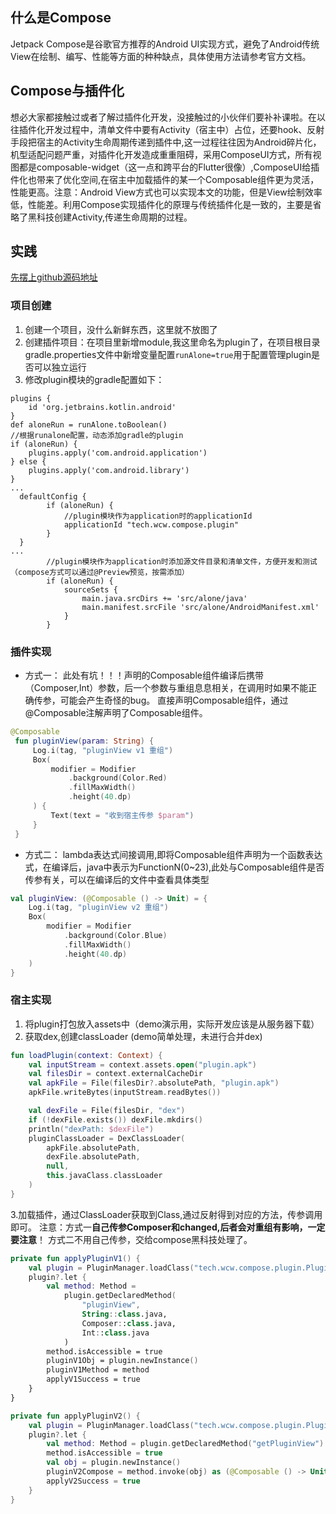 ## 什么是Compose
Jetpack Compose是谷歌官方推荐的Android UI实现方式，避免了Android传统View在绘制、编写、性能等方面的种种缺点，具体使用方法请参考官方文档。
## Compose与插件化
想必大家都接触过或者了解过插件化开发，没接触过的小伙伴们要补补课啦。在以往插件化开发过程中，清单文件中要有Activity（宿主中）占位，还要hook、反射手段把宿主的Activity生命周期传递到插件中,这一过程往往因为Android碎片化，机型适配问题严重，对插件化开发造成重重阻碍，采用ComposeUI方式，所有视图都是composable-widget（这一点和跨平台的Flutter很像）,ComposeUI给插件化也带来了优化空间,在宿主中加载插件的某一个Composable组件更为灵活，性能更高。注意：Android
View方式也可以实现本文的功能，但是View绘制效率低，性能差。利用Compose实现插件化的原理与传统插件化是一致的，主要是省略了黑科技创建Activity,传递生命周期的过程。
## 实践
[先摆上github源码地址](https://github.com/you911/compose-plugin-demo.git)
### 项目创建
1. 创建一个项目，没什么新鲜东西，这里就不放图了
2. 创建插件项目：在项目里新增module,我这里命名为plugin了，在项目根目录gradle.properties文件中新增变量配置`runAlone=true`用于配置管理plugin是否可以独立运行
3. 修改plugin模块的gradle配置如下：

```
plugins {
    id 'org.jetbrains.kotlin.android'
}
def aloneRun = runAlone.toBoolean()
//根据runalone配置，动态添加gradle的plugin
if (aloneRun) {
    plugins.apply('com.android.application')
} else {
    plugins.apply('com.android.library')
}
...
  defaultConfig {
        if (aloneRun) {
            //plugin模块作为application时的applicationId
            applicationId "tech.wcw.compose.plugin"
        }
  }
...
        //plugin模块作为application时添加源文件目录和清单文件，方便开发和测试（compose方式可以通过@Preview预览，按需添加）
        if (aloneRun) {
            sourceSets {
                main.java.srcDirs += 'src/alone/java'
                main.manifest.srcFile 'src/alone/AndroidManifest.xml'
            }
        }
```
### 插件实现
- 方式一：
  此处有坑！！！声明的Composable组件编译后携带（Composer,Int）参数，后一个参数与重组息息相关，在调用时如果不能正确传参，可能会产生奇怪的bug。
  直接声明Composable组件，通过@Composable注解声明了Composable组件。

```kotlin
@Composable
 fun pluginView(param: String) {
     Log.i(tag, "pluginView v1 重组")
     Box(
         modifier = Modifier
             .background(Color.Red)
             .fillMaxWidth()
             .height(40.dp)
     ) {
         Text(text = "收到宿主传参 $param")
     }
 }
```
- 方式二：
  lambda表达式间接调用,即将Composable组件声明为一个函数表达式，在编译后，java中表示为FunctionN(0~23),此处与Composable组件是否传参有关，可以在编译后的文件中查看具体类型

```kotlin
val pluginView: (@Composable () -> Unit) = {
    Log.i(tag, "pluginView v2 重组")
    Box(
        modifier = Modifier
            .background(Color.Blue)
            .fillMaxWidth()
            .height(40.dp)
    )
}
```
### 宿主实现
1. 将plugin打包放入assets中（demo演示用，实际开发应该是从服务器下载）
2. 获取dex,创建classLoader (demo简单处理，未进行合并dex)

```kotlin
fun loadPlugin(context: Context) {
    val inputStream = context.assets.open("plugin.apk")
    val filesDir = context.externalCacheDir
    val apkFile = File(filesDir?.absolutePath, "plugin.apk")
    apkFile.writeBytes(inputStream.readBytes())

    val dexFile = File(filesDir, "dex")
    if (!dexFile.exists()) dexFile.mkdirs()
    println("dexPath: $dexFile")
    pluginClassLoader = DexClassLoader(
        apkFile.absolutePath,
        dexFile.absolutePath,
        null,
        this.javaClass.classLoader
    )
}
```
3.加载插件，通过ClassLoader获取到Class,通过反射得到对应的方法，传参调用即可。
注意：方式一**自己传参Composer和changed,后者会对重组有影响，一定要注意**！
方式二不用自己传参，交给compose黑科技处理了。

```kotlin
private fun applyPluginV1() {
    val plugin = PluginManager.loadClass("tech.wcw.compose.plugin.PluginV1")
    plugin?.let {
        val method: Method =
            plugin.getDeclaredMethod(
                "pluginView",
                String::class.java,
                Composer::class.java,
                Int::class.java
            )
        method.isAccessible = true
        pluginV1Obj = plugin.newInstance()
        pluginV1Method = method
        applyV1Success = true
    }
}

private fun applyPluginV2() {
    val plugin = PluginManager.loadClass("tech.wcw.compose.plugin.PluginV2")
    plugin?.let {
        val method: Method = plugin.getDeclaredMethod("getPluginView")
        method.isAccessible = true
        val obj = plugin.newInstance()
        pluginV2Compose = method.invoke(obj) as (@Composable () -> Unit)
        applyV2Success = true
    }
}
```